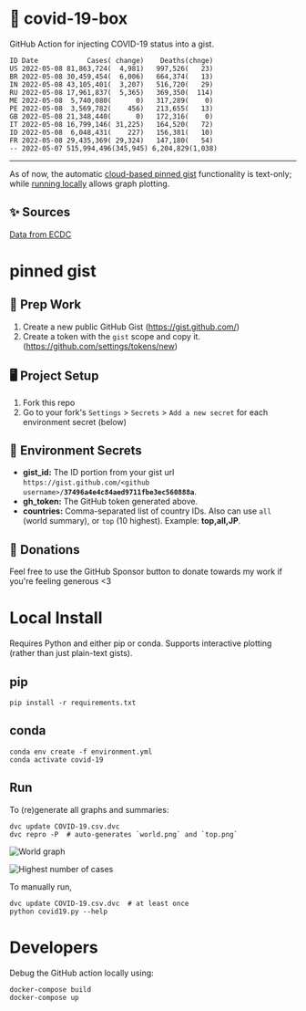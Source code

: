 # 🏥 covid-19-box

GitHub Action for injecting COVID-19 status into a gist.

```
ID Date            Cases( change)    Deaths(chnge)
US 2022-05-08 81,863,724(  4,981)   997,526(   23)
BR 2022-05-08 30,459,454(  6,006)   664,374(   13)
IN 2022-05-08 43,105,401(  3,207)   516,720(   29)
RU 2022-05-08 17,961,837(  5,365)   369,350(  114)
ME 2022-05-08  5,740,080(      0)   317,289(    0)
PE 2022-05-08  3,569,782(    456)   213,655(   13)
GB 2022-05-08 21,348,440(      0)   172,316(    0)
IT 2022-05-08 16,799,146( 31,225)   164,520(   72)
ID 2022-05-08  6,048,431(    227)   156,381(   10)
FR 2022-05-08 29,435,369( 29,324)   147,180(   54)
-- 2022-05-07 515,994,496(345,945) 6,204,829(1,038)
```

---

As of now, the automatic [cloud-based pinned gist](#pinned-gist) functionality is text-only;
while [running locally](#local-install) allows graph plotting.

## ✨ Sources

[Data from ECDC](https://www.ecdc.europa.eu/en/publications-data/download-todays-data-geographic-distribution-covid-19-cases-worldwide)

# pinned gist

## 🎒 Prep Work
1. Create a new public GitHub Gist (https://gist.github.com/)
1. Create a token with the `gist` scope and copy it. (https://github.com/settings/tokens/new)

## 🖥 Project Setup
1. Fork this repo
1. Go to your fork's `Settings` > `Secrets` > `Add a new secret` for each environment secret (below)

## 🤫 Environment Secrets
- **gist_id:** The ID portion from your gist url `https://gist.github.com/<github username>/`**`37496a4e4c84aed9711fbe3ec560888a`**.
- **gh_token:** The GitHub token generated above.
- **countries:** Comma-separated list of country IDs. Also can use `all` (world summary), or `top` (10 highest). Example: **top,all,JP**.

## 💸 Donations

Feel free to use the GitHub Sponsor button to donate towards my work if you're feeling generous <3

# Local Install

Requires Python and either pip or conda. Supports interactive plotting (rather than just plain-text gists).

## pip

```
pip install -r requirements.txt
```

## conda

```
conda env create -f environment.yml
conda activate covid-19
```

## Run

To (re)generate all graphs and summaries:

```
dvc update COVID-19.csv.dvc
dvc repro -P  # auto-generates `world.png` and `top.png`
```

![World graph](world.png)

![Highest number of cases](top.png)

To manually run,

```
dvc update COVID-19.csv.dvc  # at least once
python covid19.py --help
```

# Developers

Debug the GitHub action locally using:

```
docker-compose build
docker-compose up
```
